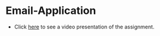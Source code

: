 # Email-Application

- Click [here](https://youtu.be/Q6hSH4F9xmY) to see a video presentation of the assignment.
